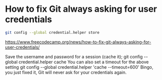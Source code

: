 
# How to fix Git always asking for user credentials


```sh
git config --global credential.helper store
```

https://www.freecodecamp.org/news/how-to-fix-git-always-asking-for-user-credentials/



Save the username and password for a session (cache it);
git config --global credential.helper cache
You can also set a timeout for the above setting
git config --global credential.helper 'cache --timeout=600'
Bingo, you just fixed it, Git will never ask for your credentials again.